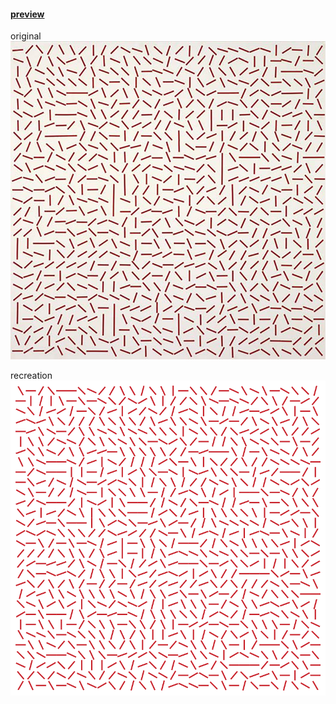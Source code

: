 #### [preview](https://hiroyukisakamoto.github.io/rtp_sfpc_fall21/w01_veramolnar/)

original<br>![original](/w01_veramolnar/org.jpg "original")

recreation<br>![recreation](/w01_veramolnar/recreation.png "recreation")